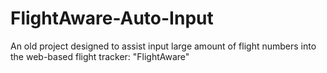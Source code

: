 # FlightAware-Auto-Input
An old project designed to assist input large amount of flight numbers into the web-based flight tracker: "FlightAware"

